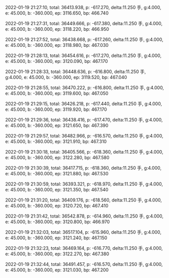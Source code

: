 2022-01-19 21:27:10, total: 36413.938, p: -617.270, delta:11.250 手, g:4.000, e: 45.000, b: -360.000, ep: 3116.650, bp: 466.740

2022-01-19 21:27:31, total: 36449.666, p: -617.380, delta:11.250 手, g:4.000, e: 45.000, b: -360.000, ep: 3118.220, bp: 466.950

2022-01-19 21:27:52, total: 36438.668, p: -617.260, delta:11.250 手, g:4.000, e: 45.000, b: -360.000, ep: 3118.980, bp: 467.030

2022-01-19 21:28:13, total: 36454.616, p: -617.270, delta:11.250 手, g:4.000, e: 45.000, b: -360.000, ep: 3120.090, bp: 467.170

2022-01-19 21:28:33, total: 36448.636, p: -616.800, delta:11.250 手, g:4.000, e: 45.000, b: -360.000, ep: 3119.520, bp: 467.040

2022-01-19 21:28:55, total: 36470.222, p: -616.800, delta:11.250 手, g:4.000, e: 45.000, b: -360.000, ep: 3119.600, bp: 467.050

2022-01-19 21:29:15, total: 36426.218, p: -617.440, delta:11.250 手, g:4.000, e: 45.000, b: -360.000, ep: 3119.920, bp: 467.170

2022-01-19 21:29:36, total: 36438.416, p: -617.470, delta:11.250 手, g:4.000, e: 45.000, b: -360.000, ep: 3121.650, bp: 467.390

2022-01-19 21:29:57, total: 36482.966, p: -616.570, delta:11.250 手, g:4.000, e: 45.000, b: -360.000, ep: 3121.910, bp: 467.310

2022-01-19 21:30:18, total: 36405.566, p: -618.360, delta:11.250 手, g:4.000, e: 45.000, b: -360.000, ep: 3122.280, bp: 467.580

2022-01-19 21:30:39, total: 36417.715, p: -618.360, delta:11.250 手, g:4.000, e: 45.000, b: -360.000, ep: 3121.880, bp: 467.530

2022-01-19 21:30:59, total: 36393.321, p: -618.970, delta:11.250 手, g:4.000, e: 45.000, b: -360.000, ep: 3121.350, bp: 467.540

2022-01-19 21:31:20, total: 36409.176, p: -618.560, delta:11.250 手, g:4.000, e: 45.000, b: -360.000, ep: 3120.720, bp: 467.410

2022-01-19 21:31:42, total: 36542.878, p: -614.960, delta:11.250 手, g:4.000, e: 45.000, b: -360.000, ep: 3120.800, bp: 466.970

2022-01-19 21:32:03, total: 36517.104, p: -615.960, delta:11.250 手, g:4.000, e: 45.000, b: -360.000, ep: 3121.240, bp: 467.150

2022-01-19 21:32:23, total: 36469.164, p: -616.770, delta:11.250 手, g:4.000, e: 45.000, b: -360.000, ep: 3122.270, bp: 467.380

2022-01-19 21:32:44, total: 36491.457, p: -616.570, delta:11.250 手, g:4.000, e: 45.000, b: -360.000, ep: 3121.030, bp: 467.200